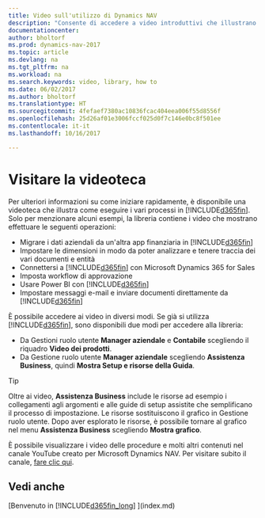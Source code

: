 ```yaml
---
title: Video sull'utilizzo di Dynamics NAV
description: "Consente di accedere a video introduttivi che illustrano come eseguire le attività comuni."
documentationcenter: 
author: bholtorf
ms.prod: dynamics-nav-2017
ms.topic: article
ms.devlang: na
ms.tgt_pltfrm: na
ms.workload: na
ms.search.keywords: video, library, how to
ms.date: 06/02/2017
ms.author: bholtorf
ms.translationtype: HT
ms.sourcegitcommit: 4fefaef7380ac10836fcac404eea006f55d8556f
ms.openlocfilehash: 25d26af01e3006fccf025d0f7c146e0bc8f501ee
ms.contentlocale: it-it
ms.lasthandoff: 10/16/2017

---
```

# <a name="visit-our-video-library"></a>Visitare la videoteca
Per ulteriori informazioni su come iniziare rapidamente, è disponibile una videoteca che illustra come eseguire i vari processi in [!INCLUDE[d365fin](includes/d365fin_md.md)]. Solo per menzionare alcuni esempi, la libreria contiene i video che mostrano effettuare le seguenti operazioni:  

* Migrare i dati aziendali da un'altra app finanziaria in [!INCLUDE[d365fin](includes/d365fin_md.md)]  
* Impostare le dimensioni in modo da poter analizzare e tenere traccia dei vari documenti e entità
* Connettersi a [!INCLUDE[d365fin](includes/d365fin_md.md)] con Microsoft Dynamics 365 for Sales
* Imposta workflow di approvazione  
* Usare Power BI con [!INCLUDE[d365fin](includes/d365fin_md.md)]  
* Impostare messaggi e-mail e inviare documenti direttamente da [!INCLUDE[d365fin](includes/d365fin_md.md)]  

È possibile accedere ai video in diversi modi. Se già si utilizza [!INCLUDE[d365fin](includes/d365fin_md.md)], sono disponibili due modi per accedere alla libreria:

* Da Gestioni ruolo utente **Manager aziendale** e **Contabile** scegliendo il riquadro **Video dei prodotti**.  
* Da Gestione ruolo utente **Manager aziendale** scegliendo **Assistenza Business**, quindi **Mostra Setup e risorse della Guida**.  

> [!Tip]  
> Oltre ai video, **Assistenza Business** include le risorse ad esempio i collegamenti agli argomenti e alle guide di setup assistite che semplificano il processo di impostazione. Le risorse sostituiscono il grafico in Gestione ruolo utente. Dopo aver esplorato le risorse, è possibile tornare al grafico nel menu **Assistenza Business** scegliendo **Mostra grafico**.  
  
È possibile visualizzare i video delle procedure e molti altri contenuti nel canale YouTube creato per Microsoft Dynamics NAV. Per visitare subito il canale, [fare clic qui](https://go.microsoft.com/fwlink/?linkid=851533).

## <a name="see-also"></a>Vedi anche
[Benvenuto in [!INCLUDE[d365fin_long](includes/d365fin_long_md.md)] ](index.md)

